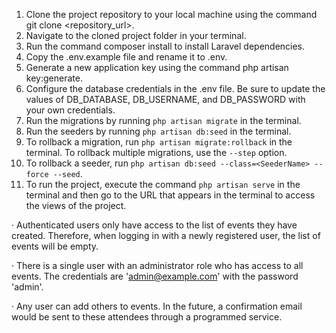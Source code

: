 1. Clone the project repository to your local machine using the command git clone <repository_url>.
2. Navigate to the cloned project folder in your terminal.
3. Run the command composer install to install Laravel dependencies.
4. Copy the .env.example file and rename it to .env.
5. Generate a new application key using the command php artisan key:generate.
6. Configure the database credentials in the .env file. Be sure to update the values of DB_DATABASE, DB_USERNAME, and DB_PASSWORD with your own credentials.
7. Run the migrations by running ` php artisan migrate ` in the terminal.
8. Run the seeders by running ` php artisan db:seed ` in the terminal.
9. To rollback a migration, run ` php artisan migrate:rollback ` in the terminal. To rollback multiple migrations, use the ` --step ` option.
10. To rollback a seeder, run ` php artisan db:seed --class=<SeederName> --force --seed `.
11. To run the project, execute the command `php artisan serve` in the terminal and then go to the URL that appears in the terminal to access the views of the project.

<!-- Application Logic -->
· Authenticated users only have access to the list of events they have created. Therefore, when logging in with a newly registered user, the list of events will be empty.

· There is a single user with an administrator role who has access to all events. The credentials are 'admin@example.com' with the password 'admin'.

· Any user can add others to events. In the future, a confirmation email would be sent to these attendees through a programmed service.

